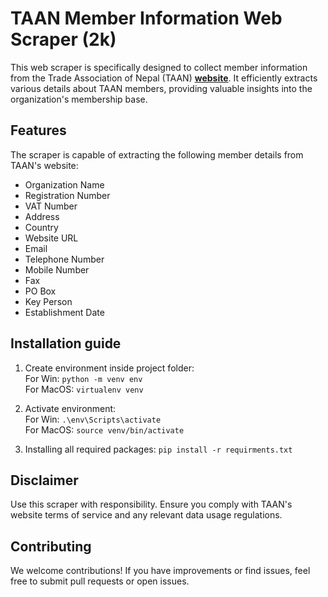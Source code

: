# TAAN Member Information Web Scraper (2k)

This web scraper is specifically designed to collect member information from the Trade Association of Nepal (TAAN) **[website](https://www.taan.org.np/members)**. It efficiently extracts various details about TAAN members, providing valuable insights into the organization's membership base. 

## Features

The scraper is capable of extracting the following member details from TAAN's website:

- Organization Name
- Registration Number
- VAT Number
- Address
- Country
- Website URL
- Email
- Telephone Number
- Mobile Number
- Fax
- PO Box
- Key Person
- Establishment Date

## Installation guide

1. Create environment inside project folder:<br/>
For Win:
    `python -m venv env`<br/>
For MacOS:
    `virtualenv venv`

2. Activate environment:<br/>
For Win: 
    `.\env\Scripts\activate`<br />
For MacOS: 
    `source venv/bin/activate`

3. Installing all required packages:
    `pip install -r requirments.txt`

## Disclaimer

Use this scraper with responsibility. Ensure you comply with TAAN's website terms of service and any relevant data usage regulations.

## Contributing

We welcome contributions! If you have improvements or find issues, feel free to submit pull requests or open issues.

